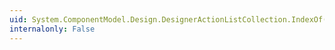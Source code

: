```yaml
---
uid: System.ComponentModel.Design.DesignerActionListCollection.IndexOf(System.ComponentModel.Design.DesignerActionList)
internalonly: False
---
```

